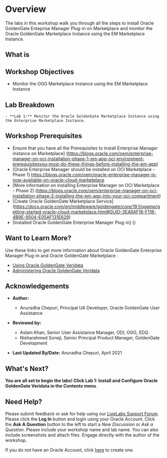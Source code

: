 # Overview                                

The labs in this workshop walk you through all the steps to install Oracle GoldenGate Enteprise Manager Plug-in on Marketplace and monitor the Oracle GoldenGate Marketplace Instance using the EM Marketplace Instance.

## What is



## Workshop Objectives
  - Monitor the OGG Marketplace Instance using the EM Marketplace Instance

## Lab Breakdown
    - **Lab 1:** Monitor the Oracle GoldenGate Marketplace Instance using the Enterprise Marketplace Instance.

## Workshop Prerequisites
  * Ensure that you have all the Prerequisites to install Enterprise Manager instance on Marketplace] (https://blogs.oracle.com/oem/enterprise-manager-on-oci-installation-phase-1-em-app-oci-environment-prerequisitesyou-must-do-these-things-before-installing-the-em-app)
  * [Oracle Enterprise Manager should be installed on OCI Marketplace - Phase 1] https://blogs.oracle.com/oem/oracle-enterprise-manager-is-now-available-on-oracle-cloud-marketplace
  * [More information on installing Enterprise Manager on OCI Marketplace - Phase 2] (https://blogs.oracle.com/oem/enterprise-manager-on-oci-installation-phase-2-installing-the-em-app-into-your-oci-compartment)
  * [Create Oracle GoldenGate Marketplace Service] (https://docs.oracle.com/en/middleware/goldengate/core/19.1/oggmp/getting-started-oracle-cloud-marketplace.html#GUID-3E46AF16-F118-4B9E-9504-E05AF131E629)
* [Installed Oracle GoldenGate Enterprise Manager Plug-in] ()

## Want to Learn More?

Use these links to get more information about Oracle GoldenGate Enterprise Manager Plug-in and Oracle GoldenGate Marketplace
:

* [Using Oracle GoldenGate Veridata](https://docs.oracle.com/en/middleware/goldengate/veridata/12.2.1.4/gvdug/intro-veridata.html#GUID-5E0D122D-913C-4307-97FB-DF815409FB14)
* [Administering Oracle GoldenGate Veridata](https://docs.oracle.com/en/middleware/goldengate/veridata/12.2.1.4/gvdad/introduction-oracle-goldengate-veridata.html#GUID-E34C2B1C-AA1D-4F62-BBB5-05AB6A913B40)


## Acknowledgements

* **Author:**
    + Anuradha Chepuri, Principal UA Developer, Oracle GoldenGate User Assistance
* **Reviewed by:**
    + Aslam Khan, Senior User Assistance Manager, ODI, OGG, EDQ
    + Nisharahmed Soneji, Senior Principal Product Manager, GoldenGate Development


* **Last Updated By/Date:** Anuradha Chepuri, April 2021

## What's Next?
**You are all set to begin the labs! Click Lab 1: Install and Configure Oracle GoldenGate Veridata in the Contents menu**.

## Need Help?
Please submit feedback or ask for help using our [LiveLabs Support Forum](https://community.oracle.com/tech/developers/categories/livelabsdiscussions). Please click the **Log In** button and login using your Oracle Account. Click the **Ask A Question** button to the left to start a *New Discussion* or *Ask a Question*.  Please include your workshop name and lab name.  You can also include screenshots and attach files.  Engage directly with the author of the workshop.

If you do not have an Oracle Account, click [here](https://profile.oracle.com/myprofile/account/create-account.jspx) to create one.
